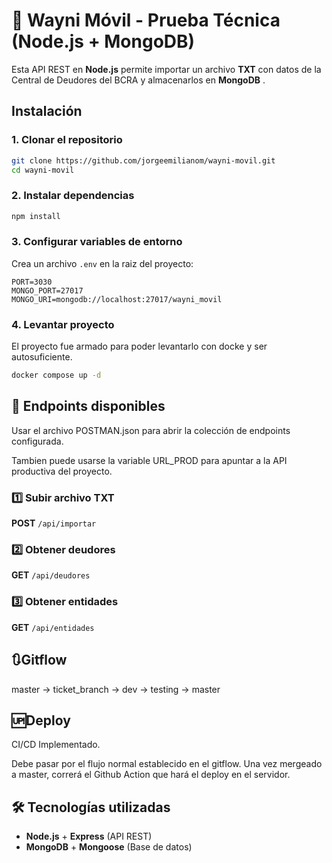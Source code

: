 # 📌 Wayni Móvil - Prueba Técnica (Node.js + MongoDB)

Esta API REST en **Node.js** permite importar un archivo **TXT** con datos de la Central de Deudores del BCRA y almacenarlos en  **MongoDB** .

## Instalación

### 1. Clonar el repositorio

```sh
git clone https://github.com/jorgeemilianom/wayni-movil.git
cd wayni-movil
```

### 2. Instalar dependencias

```sh
npm install
```

### 3. Configurar variables de entorno

Crea un archivo `.env` en la raiz del proyecto:

```env
PORT=3030
MONGO_PORT=27017
MONGO_URI=mongodb://localhost:27017/wayni_movil
```

### 4. Levantar proyecto

El proyecto fue armado para poder levantarlo con docke y ser autosuficiente.

```sh
docker compose up -d
```

## 📂 Endpoints disponibles

Usar el archivo POSTMAN.json para abrir la colección de endpoints configurada.

Tambien puede usarse la variable URL_PROD para apuntar a la API productiva del proyecto.

### 1️⃣ **Subir archivo TXT**

**POST** `/api/importar`

### 2️⃣ **Obtener deudores**

**GET** `/api/deudores`

### 3️⃣ **Obtener entidades**

**GET** `/api/entidades`


## 🔃Gitflow

master	-> ticket_branch	-> dev	-> testing		-> master


## 🆙Deploy

CI/CD Implementado.

Debe pasar por el flujo normal establecido en el gitflow. Una vez mergeado a master, correrá el Github Action que hará el deploy en el servidor.

## 🛠 Tecnologías utilizadas

* **Node.js** + **Express** (API REST)
* **MongoDB** + **Mongoose** (Base de datos)
